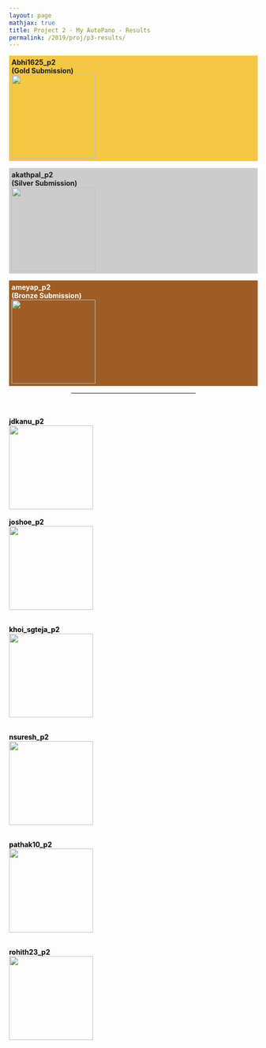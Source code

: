 ```yaml
---
layout: page
mathjax: true
title: Project 2 - My AutoPano - Results
permalink: /2019/proj/p3-results/
---
```


<!-- Gold -->
<p style="background-color:#f4c842; padding:5px">
<b>Abhi1625_p2</b><br>
<b>(Gold Submission)<br>
</b><a href="/assets/2019/p1/results/pdf/Abhi1625_p2.pdf">
<img src="/assets/2019/p1/results/jpg/Abhi1625_p2.jpg" height="170"></a>
</p>

<!-- Silver -->
<p style="background-color:#ccc; padding:5px">
<b>akathpal_p2</b><br>
<b>(Silver Submission)<br>
</b><a href="/assets/2019/p1/results/pdf/akathpal_p2.pdf"> 
<img src="/assets/2019/p1/results/jpg/akathpal_p2.jpg" height="170"></a>
</p>

<!-- Bronze -->
<p style="background-color:#9e5d24; padding:5px">
<b><font color="white">ameyap_p2<br>
<b>(Bronze Submission)<br>
</b><a href="/assets/2019/p1/results/pdf/ameyap_p2.pdf"> 
<img src="/assets/2019/p1/results/jpg/ameyap_p2.jpg" height="170"></a>


<!-- Other Submissions -->

<p></p>

<center>
<hr width="50%">
</center>
<br><br>

<font color="black">
<b><b>jdkanu_p2</b><br>
</b><a href="/assets/2019/p1/results/pdf/jdkanu_p2.pdf"> 
<img src="/assets/2019/p1/results/jpg/jdkanu_p2.jpg" height="170"></a>
<br><br>

<b>
joshoe_p2<br>
</b><a href="/assets/2019/p1/results/pdf/joshoe_p2.pdf"> 
<img src="/assets/2019/p1/results/jpg/joshoe_p2.jpg" height="170"></a>
<br><br>

<b>khoi_sgteja_p2<br>
</b><a href="/assets/2019/p1/results/pdf/khoi_sgteja_p2.pdf"> 
<img src="/assets/2019/p1/results/jpg/khoi_sgteja_p2.jpg" height="170"></a>
<br><br>


<b>nsuresh_p2<br>
</b><a href="/assets/2019/p1/results/pdf/nsuresh_p2.pdf"> 
<img src="/assets/2019/p1/results/jpg/nsuresh_p2.jpg" height="170"></a>
<br><br>

<b>pathak10_p2<br>
</b><a href="/assets/2019/p1/results/pdf/pathak10_p2.pdf"> 
<img src="/assets/2019/p1/results/jpg/pathak10_p2.jpg" height="170"></a>
<br><br>

<b>rohith23_p2<br>
</b><a href="/assets/2019/p1/results/pdf/rohith23_p2.pdf"> 
<img src="/assets/2019/p1/results/jpg/rohith23_p2.jpg" height="170"></a>
<br><br>
